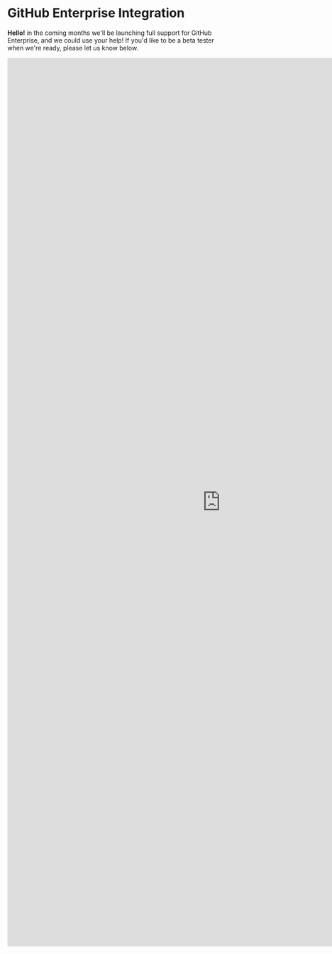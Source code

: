 # GitHub Enterprise Integration

<div class="Alert Alert--warning">

**Hello!** in the coming months we'll be launching full support for GitHub Enterprise, and we could use your help! If you'd like to be a beta tester when we're ready, please let us know below.

</div>

<iframe src="https://docs.google.com/forms/d/e/1FAIpQLSdbURZoy58u9bnCsGwIlGKXXxVMmyOXqSvcwJEDT2EYe7kBtA/viewform?embedded=true" width="960" height="2000" frameborder="0" marginheight="0" marginwidth="0">Loading...</iframe>
